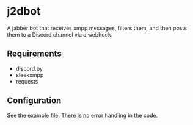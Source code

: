 # j2dbot

A jabber bot that receives xmpp messages, filters them, and then posts them to a Discord channel via a webhook.

## Requirements

* discord.py
* sleekxmpp
* requests

## Configuration

See the example file. There is no error handling in the code.
